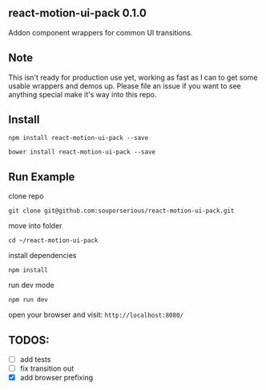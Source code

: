 ## react-motion-ui-pack 0.1.0

Addon component wrappers for common UI transitions.

## Note

This isn't ready for production use yet, working as fast as I can to get some usable wrappers and demos up. Please file an issue if you want to see anything special make it's way into this repo.

## Install

`npm install react-motion-ui-pack --save`

`bower install react-motion-ui-pack --save`

## Run Example

clone repo

`git clone git@github.com:souporserious/react-motion-ui-pack.git`

move into folder

`cd ~/react-motion-ui-pack`

install dependencies

`npm install`

run dev mode

`npm run dev`

open your browser and visit: `http://localhost:8080/`

## TODOS:

- [ ] add tests
- [ ] fix transition out
- [x] add browser prefixing